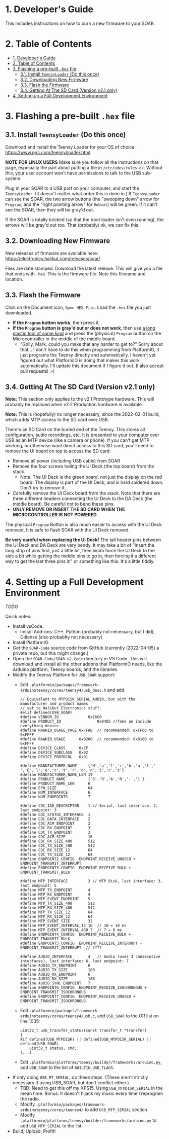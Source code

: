 # 1. Developer's Guide

This includes instructions on how to burn a new firmware to your SOAR.

# 2. Table of Contents

- [1. Developer's Guide](#1-developers-guide)
- [2. Table of Contents](#2-table-of-contents)
- [3. Flashing a pre-built `.hex` file](#3-flashing-a-pre-built-hex-file)
    - [3.1. Install `TeensyLoader` (Do this once)](#31-install-teensyloader-do-this-once)
    - [3.2. Downloading New Firmware](#32-downloading-new-firmware)
    - [3.3. Flash the Firmware](#33-flash-the-firmware)
    - [3.4. Getting At The SD Card (Version v2.1 only)](#34-getting-at-the-sd-card-version-v21-only)
- [4. Setting up a Full Development Environment](#4-setting-up-a-full-development-environment)

# 3. Flashing a pre-built `.hex` file

## 3.1. Install `TeensyLoader` (Do this once)

Download and install the Teensy Loader for your OS of choice: https://www.pjrc.com/teensy/loader.html

**NOTE FOR LINUX USERS** Make sure you follow all the instructions on that page, especially the part about putting a file in `/etc/udev/rules.d/`.  Without this, your user account won't have permissions to talk to the USB sub-system.

Plug in your SOAR to a USB port on your computer, and start the `TeensyLoader`.  (It doesn't matter what order this is done in.)  If `TeensyLoader` can see the SOAR, the two arrow buttons (the "swooping down" arrow for `Program`, and the "right pointing arrow" for `Reboot`) will be green.  If it can't see the SOAR, then they will be gray'd out.

If the SOAR is totally bricked (so that the boot loader isn't even running), the arrows will be gray'd out too.  That (probably) ok, we can fix this.

## 3.2. Downloading New Firmware

New releases of firmware are available here: https://electronics.halibut.com/releases/soar/

Files are date stamped. Download the latest release.  This will give you a file that ends with `.hex`.  This is the firmware file.  Note this filename and location.

## 3.3. Flash the Firmware

Click on the Document icon, `Open HEX File`.  Load the `.hex` file you just downloaded.

* **If the `Program` button works**, then press it.
* **If the `Program` button is gray'd out or does not work**, then use [a long plastic tool of some kind](https://www.ifixit.com/Store/Tools/Spudger/IF145-002?o=4) and press the (physical) `Program` button on the Microcontroller in the middle of the middle board.
    * "Golly, Mark, could you make that any harder to get to?"  Sorry about that...  I don't have to do this when programming from PlatformIO, it just programs the Teensy directly and automatically. I haven't yet figured out what PlatformIO is doing that makes this work automatically. I'll update this document if I figure it out. (I also accept pull requests! ;-)

## 3.4. Getting At The SD Card (Version v2.1 only)

**Note:** This section only applies to the v2.1 Prototype hardware.  This will probably be replaced when v2.2 Production hardware is available.

**Note:** This is (hopefully) no longer necessary, since the 2022-02-01 build, which adds MTP access to the SD card over USB.

There's an SD Card on the buried end of the Teensy. This stores all configuration, audio recordings, etc.  It is presented to your computer over USB as an MTP device (like a camera or phone).  If you can't get MTP working, or otherwise want direct access to this SD card, you'll need to remove the UI board on top to access the SD card:

* Remove all power (including USB cable) from SOAR
* Remove the four screws holing the UI Deck (the top board) from the stack.
    * Note: The UI Deck is the green board, not just the display on the red board. The display is part of the UI Deck, and is hard soldered down. Don't try to remove it.
* Carefully remove the UI Deck board from the stack.  Note that there are three different headers connecting the UI Deck to the DA Deck (the middle board).  Be careful not to bend these pins.
* **ONLY REMOVE OR INSERT THE SD CARD WHEN THE MICROCONTROLLER IS NOT POWERED**

The physical `Program` Button is also much easier to access with the UI Deck removed.  It is safe to flash SOAR with the UI Deck removed.

**Be very careful when replacing the UI Deck!**  The tall header pins between the UI Deck and DA Deck are very bendy.  It may take a bit of "Insert the long strip of pins first, just a little bit, then kinda force the UI Deck to the side a bit while getting the middle pins to go in, then forcing it a different way to get the last three pins in" or something like this. It's a little fiddly.

# 4. Setting up a Full Development Environment

*TODO*

Quick notes:

* Install vsCode.
    * Install Add-ons: C++, Python (probably not necessary, but I did), Gitlense (also probablty not necessary)
* Install PlatformIO.
* Get the `SOAR-Code` source code from GitHub (currently (2022-04-05) a private repo, but this might change.)
* Open the `SOAR-Code/SOAR-v2-Code` directory in VS Code. This will download and install all the other addons that PlatformIO needs, like the Arduino platform, Teensy boards, and the libraries.
* Modify the Teensy Platform for `USB_SOAR` support:
    * Edit `.platformio/packages/framework-arduinoteensy/cores/teensy4/usb_desc.h` and add:
  
          // Equivalent to MTPDISK_SERIAL_AUDIO, but with the manufacturer and product names 
          // set to Halibut Electronics stuff.
          #elif defined(USB_SOAR)
          #define VENDOR_ID             0x16C0
          #define PRODUCT_ID                0x04D5 //fake an include everything device
          #define RAWHID_USAGE_PAGE 0xFFAB  // recommended: 0xFF00 to 0xFFFF
          #define RAWHID_USAGE      0x0200  // recommended: 0x0100 to 0xFFFF
          #define DEVICE_CLASS      0xEF
          #define DEVICE_SUBCLASS   0x02
          #define DEVICE_PROTOCOL   0x01

          #define MANUFACTURER_NAME     {'H','a','l','i','b','u','t',' ','E','l','e','c','t','r','o','n','i','c','s'}
          #define MANUFACTURER_NAME_LEN 19
          #define PRODUCT_NAME          {'S','O','A','R','-','1'}
          #define PRODUCT_NAME_LEN      6
          #define EP0_SIZE              64
          #define NUM_INTERFACE         6
          #define NUM_ENDPOINTS         7

          #define CDC_IAD_DESCRIPTOR    1 // Serial, last interface: 2, last endpoint: 3
          #define CDC_STATUS_INTERFACE  1
          #define CDC_DATA_INTERFACE    2
          #define CDC_ACM_ENDPOINT      2
          #define CDC_RX_ENDPOINT       3
          #define CDC_TX_ENDPOINT       3
          #define CDC_ACM_SIZE          16
          #define CDC_RX_SIZE_480       512
          #define CDC_TX_SIZE_480       512
          #define CDC_RX_SIZE_12        64
          #define CDC_TX_SIZE_12        64
          #define ENDPOINT2_CONFIG  ENDPOINT_RECEIVE_UNUSED + ENDPOINT_TRANSMIT_INTERRUPT
          #define ENDPOINT3_CONFIG  ENDPOINT_RECEIVE_BULK + ENDPOINT_TRANSMIT_BULK

          #define MTP_INTERFACE         3 // MTP Disk, last interface: 3, last endpoint: 5
          #define MTP_TX_ENDPOINT       4
          #define MTP_RX_ENDPOINT       4
          #define MTP_EVENT_ENDPOINT    5
          #define MTP_TX_SIZE_480       512
          #define MTP_RX_SIZE_480       512
          #define MTP_TX_SIZE_12        64
          #define MTP_RX_SIZE_12        64
          #define MTP_EVENT_SIZE        32
          #define MTP_EVENT_INTERVAL_12 10  // 10 = 10 ms
          #define MTP_EVENT_INTERVAL_480 7  // 7 = 8 ms
          #define ENDPOINT4_CONFIG  ENDPOINT_RECEIVE_BULK + ENDPOINT_TRANSMIT_BULK
          #define ENDPOINT5_CONFIG  ENDPOINT_RECEIVE_INTERRUPT + ENDPOINT_TRANSMIT_INTERRUPT  // ????

          #define AUDIO_INTERFACE       4   // Audio (uses 3 consecutive interfaces), last interface: 6, last endpoint: 7
          #define AUDIO_TX_ENDPOINT     6
          #define AUDIO_TX_SIZE         180
          #define AUDIO_RX_ENDPOINT     6
          #define AUDIO_RX_SIZE         180
          #define AUDIO_SYNC_ENDPOINT   7
          #define ENDPOINT6_CONFIG  ENDPOINT_RECEIVE_ISOCHRONOUS + ENDPOINT_TRANSMIT_ISOCHRONOUS
          #define ENDPOINT7_CONFIG  ENDPOINT_RECEIVE_UNUSED + ENDPOINT_TRANSMIT_ISOCHRONOUS

    * Edit `.platformio/packages/framework-arduinoteensy/cores/teensy4/usb.c`, add `USB_SOAR` to the OR list on line 1035:
  
          uint32_t usb_transfer_status(const transfer_t *transfer)
          {
          #if defined(USB_MTPDISK) || defined(USB_MTPDISK_SERIAL) || defined(USB_SOAR)
              uint32_t status, cmd;
          [...]

    * Edit `.platformio/platforms/teensy/builder/frameworks/arduino.py`, add `USB_SOAR` to the list of `BUILTIN_USB_FLAGS`.
* If only doing `USB_MT_SERIAL`, do these steps.  (These aren't strictly necessary if using USB_SOAR, but don't conflict either.)
    * TBD: Need to get this off my XPS15.  Using `USB_MTPDISK_SERIAL` in the mean time.  Bonus: It doesn't hijack my music every time I reprogram the radio.
    * Modify `.platformio/packages/framework-arduinoteensy/cores/teensy4/` to add `USB_MTP_SERIAL` section
    * Modify `.platformio/platforms/teensy/builder/frameworks/arduino.py` to add `USB_MTP_SERIAL` to the list.
* Build, Upload, Profit!
